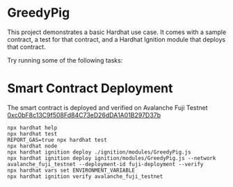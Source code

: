 # GreedyPig

This project demonstrates a basic Hardhat use case. It comes with a sample contract, a test for that contract, and a Hardhat Ignition module that deploys that contract.

Try running some of the following tasks:


# Smart Contract Deployment
The smart contract is deployed and verified on Avalanche Fuji Testnet
 [0xc0bF8c13C9f508Fd84C73eD26dDA1A01B297D37b](https://testnet.snowtrace.io/address/0xc0bF8c13C9f508Fd84C73eD26dDA1A01B297D37b/contract/43113/code?chainId=43113)

```shell
npx hardhat help
npx hardhat test
REPORT_GAS=true npx hardhat test
npx hardhat node
npx hardhat ignition deploy ./ignition/modules/GreedyPig.js
npx hardhat ignition deploy ignition/modules/GreedyPig.js --network avalanche_fuji_testnet --deployment-id fuji-deployment --verify
npx hardhat vars set ENVIRONMENT_VARIABLE 
npx hardhat ignition verify avalanche_fuji_testnet
```
